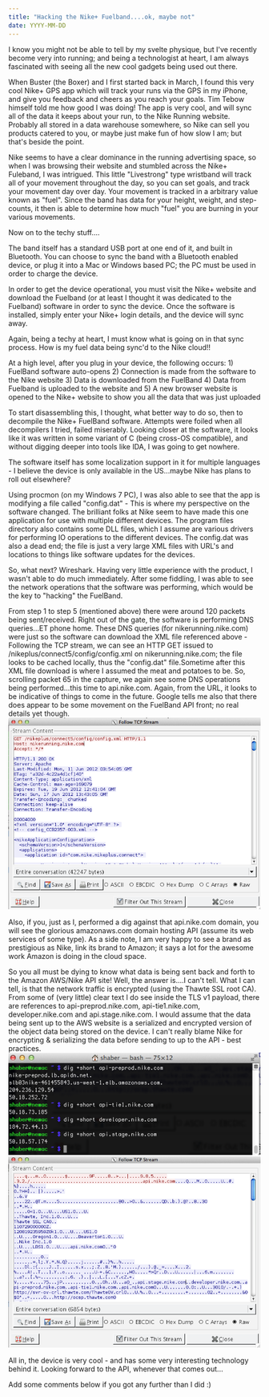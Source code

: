 ```yaml
---
title: "Hacking the Nike+ Fuelband....ok, maybe not"
date: YYYY-MM-DD
---
```


I know you might not be able to tell by my svelte physique, but I've recently become very into running; and being a technologist at heart, I am always fascinated with seeing all the new cool gadgets being used out there.

When Buster (the Boxer) and I first started back in March, I found this very cool Nike+ GPS app which will track your runs via the GPS in my iPhone, and give you feedback and cheers as you reach your goals. Tim Tebow himself told me how good I was doing! The app is very cool, and will sync all of the data it keeps about your run, to the Nike Running website. Probably all stored in a data warehouse somewhere, so Nike can sell you products catered to you, or maybe just make fun of how slow I am; but that's beside the point.

Nike seems to have a clear dominance in the running advertising space, so when I was browsing their website and stumbled across the Nike+ Fuleband, I was intrigued. This little "Livestrong" type wristband will track all of your movement throughout the day, so you can set goals, and track your movement day over day. Your movement is tracked in a arbitrary value known as "fuel". Since the band has data for your height, weight, and step-counts, it then is able to determine how much "fuel" you are burning in your various movements.

Now on to the techy stuff....

The band itself has a standard USB port at one end of it, and built in Bluetooth. You can choose to sync the band with a Bluetooth enabled device, or plug it into a Mac or Windows based PC; the PC must be used in order to charge the device.

In order to get the device operational, you must visit the Nike+ website and download the Fuelband (or at least I thought it was dedicated to the Fuelband) software in order to sync the device. Once the software is installed, simply enter your Nike+ login details, and the device will sync away.

Again, being a techy at heart, I must know what is going on in that sync process. How is my fuel data being sync'd to the Nike cloud!!

At a high level, after you plug in your device, the following occurs: 1) FuelBand software auto-opens 2) Connection is made from the software to the Nike website 3) Data is downloaded from the FuelBand 4) Data from Fuelband is uploaded to the website and 5) A new browser website is opened to the Nike+ website to show you all the data that was just uploaded

To start disassembling this, I thought, what better way to do so, then to decompile the Nike+ FuelBand software. Attempts were foiled when all decompilers I tried, failed miserably. Looking closer at the software, it looks like it was written in some variant of C (being cross-OS compatible), and without digging deeper into tools like IDA, I was going to get nowhere.

The software itself has some localization support in it for multiple languages - I believe the device is only available in the US...maybe Nike has plans to roll out elsewhere?

Using procmon (on my Windows 7 PC), I was also able to see that the app is modifying a file called "config.dat" - This is where my perspective on the software changed. The brilliant folks at Nike seem to have made this one application for use with multiple different devices. The program files directory also contains some DLL files, which I assume are various drivers for performing IO operations to the different devices. The config.dat was also a dead end; the file is just a very large XML files with URL's and locations to things like software updates for the devices.

So, what next? Wireshark. Having very little experience with the product, I wasn't able to do much immediately. After some fiddling, I was able to see the network operations that the software was performing, which would be the key to "hacking" the FuelBand.

From step 1 to step 5 (mentioned above) there were around 120 packets being sent/received. Right out of the gate, the software is performing DNS queries...ET phone home. These DNS queries (for nikerunning.nike.com) were just so the software can download the XML file referenced above - Following the TCP stream, we can see an HTTP GET issued to /nikeplus/connect5/config/config.xml on nikerunning.nike.com; the file looks to be cached locally, thus the "config.dat" file.Sometime after this XML file download is where I assumed the meat and potatoes to be. So, scrolling packet 65 in the capture, we again see some DNS operations being performed...this time to api.nike.com. Again, from the URL, it looks to be indicative of things to come in the future. Google tells me also that there does appear to be some movement on the FuelBand API front; no real details yet though. 
![Wireshark Trace](images/2017-06-17-wireshark.png "Wireshark Trace")

Also, if you, just as I, performed a dig against that api.nike.com domain, you will see the glorious amazonaws.com domain hosting API (assume its web services of some type). As a side note, I am very happy to see a brand as prestigious as Nike, link its brand to Amazon; it says a lot for the awesome work Amazon is doing in the cloud space.

So you all must be dying to know what data is being sent back and forth to the Amazon AWS/Nike API site! Well, the answer is....I can't tell. What I can tell, is that the network traffic is encrypted (using the Thawte SSL root CA). From some of (very little) clear text I do see inside the TLS v1 payload, there are references to api-preprod.nike.com, api-tie1.nike.com, developer.nike.com and api.stage.nike.com. I would assume that the data being sent up to the AWS website is a serialized and encrypted version of the object data being stored on the device. I can't really blame Nike for encrypting & serializing the data before sending to up to the API - best practices.
![DNS Queries](images/2017-06-17-putty.png "DNS queries")
![More Wireshark traces](images/2017-06-17-wireshark2.png "More Wireshark traces")

All in, the device is very cool - and has some very interesting technology behind it. Looking forward to the API, whenever that comes out...

Add some comments below if you got any further than I did :)
